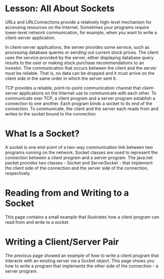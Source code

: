 <!-- https://docs.oracle.com/javase/tutorial/networking/sockets/ -->

# Lesson: All About Sockets

URLs and URLConnections provide a relatively high-level mechanism for accessing resources on the Internet. Sometimes your programs require lower-level network communication, for example, when you want to write a client-server application.

In client-server applications, the server provides some service, such as processing database queries or sending out current stock prices. The client uses the service provided by the server, either displaying database query results to the user or making stock purchase recommendations to an investor. The communication that occurs between the client and the server must be reliable. That is, no data can be dropped and it must arrive on the client side in the same order in which the server sent it.

TCP provides a reliable, point-to-point communication channel that client-server applications on the Internet use to communicate with each other. To communicate over TCP, a client program and a server program establish a connection to one another. Each program binds a socket to its end of the connection. To communicate, the client and the server each reads from and writes to the socket bound to the connection.

# What Is a Socket?

A socket is one end-point of a two-way communication link between two programs running on the network. Socket classes are used to represent the connection between a client program and a server program. The java.net packet provides two classes - Socket and ServerSocket - that implement the client side of the connection and the server side of the connection, respectively.

# Reading from and Writing to a Socket

This page contains a small example that illustrates how a client program can read from and write to a socket.

# Writing a Client/Server Pair

The previous page showed an example of how to write a client program that interacts with an existing server via a Socket object. This page shows you how to write a program that implements the other side of the connection - a server program.
